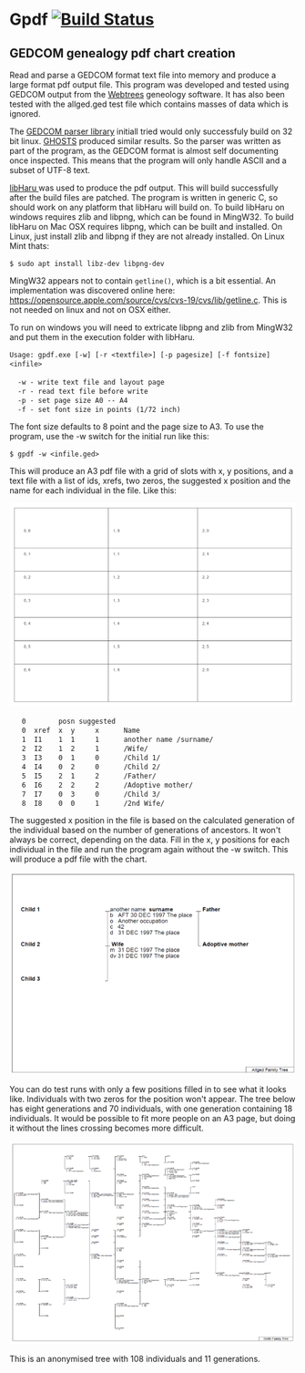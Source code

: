 # Gpdf [![Build Status](https://travis-ci.org/billthefarmer/gpdf.svg?branch=master)](https://travis-ci.org/billthefarmer/gpdf)
## GEDCOM genealogy pdf chart creation

Read and parse a GEDCOM format text file into memory and produce a
large format pdf output file. This program was developed and tested
using GEDCOM output from the
[Webtrees](https://www.webtrees.net/index.php/en) geneology
software. It has also been tested with the allged.ged test file which
contains masses of data which is ignored.

The [GEDCOM parser library](http://gedcom-parse.sourceforge.net)
initiall tried would only successfuly build on 32 bit
linux. [GHOSTS](http://www.nongnu.org/ghosts/users/index.html)
produced similar results. So the parser was written as part of the
program, as the GEDCOM format is almost self documenting once
inspected. This means that the program will only handle ASCII and a
subset of UTF-8 text.

[libHaru ](http://libharu.org) was used to produce the pdf
output. This will build successfully after the build files are
patched. The program is written in generic C, so should work on any
platform that libHaru will build on. To build libHaru on windows
requires zlib and libpng, which can be found in MingW32. To build
libHaru on Mac OSX requires libpng, which can be built and
installed. On Linux, just install zlib and libpng if they are not
already installed. On Linux Mint thats:
```
$ sudo apt install libz-dev libpng-dev
```
MingW32 appears not to contain `getline()`, which is a bit
essential. An implementation was discovered online here:
https://opensource.apple.com/source/cvs/cvs-19/cvs/lib/getline.c. This
is not needed on linux and not on OSX either.

To run on windows you will need to extricate libpng and zlib from
MingW32 and put them in the execution folder with libHaru.
```
Usage: gpdf.exe [-w] [-r <textfile>] [-p pagesize] [-f fontsize] <infile>

  -w - write text file and layout page
  -r - read text file before write
  -p - set page size A0 -- A4
  -f - set font size in points (1/72 inch)
```
The font size defaults to 8 point and the page size to A3. To use the
program, use the -w switch for the initial run like this:
```
$ gpdf -w <infile.ged>
```
This will produce an A3 pdf file with a grid of slots with x, y
positions, and a text file with a list of ids, xrefs, two zeros, the
suggested x position and the name for each individual in the
file. Like this:

![](https://github.com/billthefarmer/billthefarmer.github.io/raw/master/images/gpdf/slots.png)
```
   0        posn suggested
   0  xref  x  y     x      Name
   1  I1    1  1     1      another name /surname/
   2  I2    1  2     1      /Wife/
   3  I3    0  1     0      /Child 1/
   4  I4    0  2     0      /Child 2/
   5  I5    2  1     2      /Father/
   6  I6    2  2     2      /Adoptive mother/
   7  I7    0  3     0      /Child 3/
   8  I8    0  0     1      /2nd Wife/
```
The suggested x position in the file is based on the calculated
generation of the individual based on the number of generations of
ancestors. It won't always be correct, depending on the data.  Fill in
the x, y positions for each individual in the file and run the program
again without the -w switch. This will produce a pdf file with the
chart.

![](https://github.com/billthefarmer/billthefarmer.github.io/raw/master/images/gpdf/allged.png)

You can do test runs with only a few positions filled in to see what
it looks like. Individuals with two zeros for the position won't
appear. The tree below has eight generations and 70 individuals, with
one generation containing 18 individuals. It would be possible to fit
more people on an A3 page, but doing it without the lines crossing
becomes more difficult.

![](https://github.com/billthefarmer/billthefarmer.github.io/raw/master/images/gpdf/smith.png)

This is an anonymised tree with 108 individuals and 11 generations.
